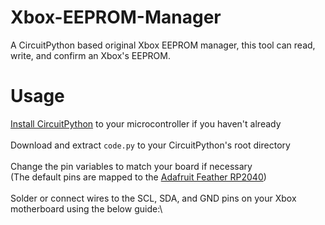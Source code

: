 # Xbox-EEPROM-Manager
A CircuitPython based original Xbox EEPROM manager, this tool can read, write, and confirm an Xbox's EEPROM.

# Usage
[Install CircuitPython](http://circuitpython.org) to your microcontroller if you haven't already\
\
Download and extract ``code.py`` to your CircuitPython's root directory\
\
Change the pin variables to match your board if necessary\
(The default pins are mapped to the [Adafruit Feather RP2040](https://www.adafruit.com/product/4884))\
\
Solder or connect wires to the SCL, SDA, and GND pins on your Xbox motherboard using the below guide:\
